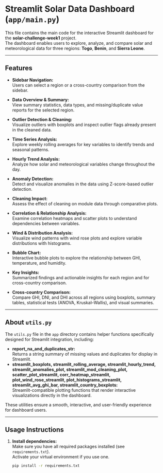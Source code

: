 # Streamlit Solar Data Dashboard (`app/main.py`)

This file contains the main code for the interactive Streamlit dashboard for the **solar-challenge-week1** project.  
The dashboard enables users to explore, analyze, and compare solar and meteorological data for three regions: **Togo**, **Benin**, and **Sierra Leone**.

---

## Features

- **Sidebar Navigation:**  
  Users can select a region or a cross-country comparison from the sidebar.

- **Data Overview & Summary:**  
  View summary statistics, data types, and missing/duplicate value reports for the selected region.

- **Outlier Detection & Cleaning:**  
  Visualize outliers with boxplots and inspect outlier flags already present in the cleaned data.

- **Time Series Analysis:**  
  Explore weekly rolling averages for key variables to identify trends and seasonal patterns.

- **Hourly Trend Analysis:**  
  Analyze how solar and meteorological variables change throughout the day.

- **Anomaly Detection:**  
  Detect and visualize anomalies in the data using Z-score-based outlier detection.

- **Cleaning Impact:**  
  Assess the effect of cleaning on module data through comparative plots.

- **Correlation & Relationship Analysis:**  
  Examine correlation heatmaps and scatter plots to understand dependencies between variables.

- **Wind & Distribution Analysis:**  
  Visualize wind patterns with wind rose plots and explore variable distributions with histograms.

- **Bubble Chart:**  
  Interactive bubble plots to explore the relationship between GHI, temperature, and humidity.

- **Key Insights:**  
  Summarized findings and actionable insights for each region and for cross-country comparison.

- **Cross-country Comparison:**  
  Compare GHI, DNI, and DHI across all regions using boxplots, summary tables, statistical tests (ANOVA, Kruskal–Wallis), and visual summaries.

---

## About `utils.py`

The `utils.py` file in the `app` directory contains helper functions specifically designed for Streamlit integration, including:

- **report_na_and_duplicates_str:**  
  Returns a string summary of missing values and duplicates for display in Streamlit.
- **streamlit_boxplots, streamlit_rolling_average, streamlit_hourly_trend, streamlit_anomalies_plot, streamlit_mod_cleaning_plot, scatter_plot_streamlit, corr_heatmap_streamlit, plot_wind_rose_streamlit, plot_histograms_streamlit, streamlit_avg_ghi_bar, streamlit_country_boxplots:**  
  Streamlit-compatible plotting functions that render interactive visualizations directly in the dashboard.

These utilities ensure a smooth, interactive, and user-friendly experience for dashboard users.

---

## Usage Instructions

1. **Install dependencies:**  
   Make sure you have all required packages installed (see `requirements.txt`).  
   Activate your virtual environment if you use one.

   ```sh
   pip install -r requirements.txt